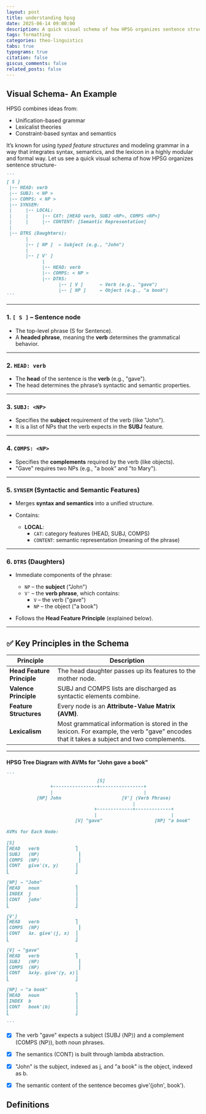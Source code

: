 ```yaml
---
layout: post
title: understanding hpsg
date: 2025-06-14 09:00:00
description: A quick visual schema of how HPSG organizes sentence structure?
tags: formatting 
categories: theo-linguistics
tabs: true
typograms: true
citation: false
giscus_comments: false
related_posts: false
---
```


## Visual Schema- An Example

HPSG combines ideas from:

- Unification-based grammar
- Lexicalist theories
- Constraint-based syntax and semantics

It’s known for using *typed feature structures* and modeling grammar in a way that integrates syntax, semantics, and the lexicon in a highly modular and formal way. Let us see a quick visual schema of how HPSG organizes sentence structure-

````markdown
```
[ S ]
 |-- HEAD: verb
 |-- SUBJ: < NP >
 |-- COMPS: < NP >
 |-- SYNSEM:
 |     |-- LOCAL:
 |     |     |-- CAT: [HEAD verb, SUBJ <NP>, COMPS <NP>]
 |     |     |-- CONTENT: [Semantic Representation]
 |
 |-- DTRS (Daughters):
       |
       |-- [ NP ]  ← Subject (e.g., "John")
       |
       |-- [ V' ]
             |
             |-- HEAD: verb
             |-- COMPS: < NP >
             |-- DTRS:
                   |-- [ V ]      ← Verb (e.g., "gave")
                   |-- [ NP ]     ← Object (e.g., "a book")
```
````

<hr>


### 1. `[ S ]` – Sentence node
- The top-level phrase (S for Sentence).
- A **headed phrase**, meaning the **verb** determines the grammatical behavior.

---

### 2. `HEAD: verb`
- The **head** of the sentence is the **verb** (e.g., "gave").
- The head determines the phrase’s syntactic and semantic properties.

---

### 3. `SUBJ: <NP>`
- Specifies the **subject** requirement of the verb (like "John").
- It is a list of NPs that the verb expects in the **SUBJ** feature.

---

### 4. `COMPS: <NP>`
- Specifies the **complements** required by the verb (like objects).
- "Gave" requires two NPs (e.g., "a book" and "to Mary").

---

### 5. `SYNSEM` (Syntactic and Semantic Features)
- Merges **syntax and semantics** into a unified structure.
- Contains:

  - **LOCAL**:
    - `CAT`: category features (HEAD, SUBJ, COMPS)
    - `CONTENT`: semantic representation (meaning of the phrase)

---

### 6. `DTRS` (Daughters)
- Immediate components of the phrase:
  
  - `NP` – the **subject** ("John")
  - `V'` – the **verb phrase**, which contains:
    - `V` – the verb ("gave")
    - `NP` – the object ("a book")

- Follows the **Head Feature Principle** (explained below).

---

## ✅ Key Principles in the Schema

| Principle                 | Description |
|--------------------------|-------------|
| **Head Feature Principle** | The head daughter passes up its features to the mother node. |
| **Valence Principle**      | SUBJ and COMPS lists are discharged as syntactic elements combine. |
| **Feature Structures**     | Every node is an **Attribute-Value Matrix (AVM)**. |
| **Lexicalism**             | Most grammatical information is stored in the lexicon. For example, the verb "gave" encodes that it takes a subject and two complements. |

---

#### HPSG Tree Diagram with AVMs for "John gave a book"

````markdown
```
                                 [S]
                +----------------+----------------+
                |                                 |
           [NP] John                      [V'] (Verb Phrase)
                                              |
                                +-------------+-------------+
                                |                           |
                         [V] "gave"                   [NP] "a book"

AVMs for Each Node:

[S]
⎡HEAD   verb             ⎤
⎢SUBJ   ⟨NP⟩              ⎥
⎢COMPS  ⟨NP⟩              ⎥
⎢CONT   give'(x, y)      ⎥
⎣                        ⎦

[NP] → "John"
⎡HEAD   noun             ⎤
⎢INDEX  j                ⎥
⎢CONT   john'            ⎥
⎣                        ⎦

[V']
⎡HEAD   verb             ⎤
⎢COMPS  ⟨NP⟩              ⎥
⎢CONT   λx. give'(j, x)  ⎥
⎣                        ⎦

[V] → "gave"
⎡HEAD   verb             ⎤
⎢SUBJ   ⟨NP⟩              ⎥
⎢COMPS  ⟨NP⟩              ⎥
⎢CONT   λxλy. give'(y, x)⎥
⎣                        ⎦

[NP] → "a book"
⎡HEAD   noun             ⎤
⎢INDEX  b                ⎥
⎢CONT   book'(b)         ⎥
⎣                        ⎦

```
````


- [x] The verb "gave" expects a subject (SUBJ ⟨NP⟩) and a complement (COMPS ⟨NP⟩), both noun phrases.
- [x] The semantics (CONT) is built through lambda abstraction.
- [x] "John" is the subject, indexed as j, and "a book" is the object, indexed as b.
- [x] The semantic content of the sentence becomes give'(john', book').


## Definitions

